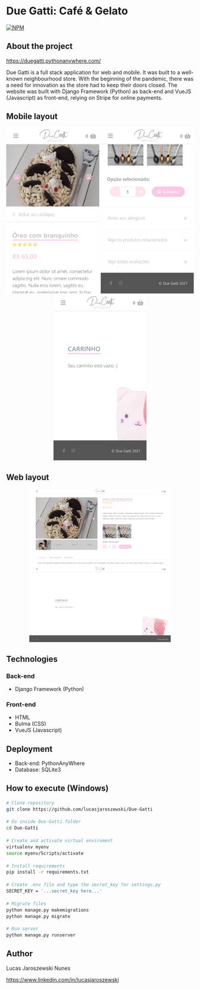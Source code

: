 # Due Gatti: Café & Gelato
[![NPM](https://img.shields.io/npm/l/react)](https://github.com/lucasjaroszewski/Due-Gatti/blob/master/LICENSE) 

## About the project
https://duegatti.pythonanywhere.com/

Due Gatti is a full stack application for web and mobile. It was built to a well-known neighbourhood store. With the beginning of the pandemic, there was a need for innovation as the store had to keep their doors closed. The website was built with Django Framework (Python) as back-end and VueJS (Javascript) as front-end, relying on Stripe for online payments.


## Mobile layout
<p align="center">
  <img src="/assets/mobile-4.png" width="250">
  <img src="/assets/mobile-7.png" width="250">
  <img src="/assets/mobile-6.png" width="250">
</p>

## Web layout
<p align="center">
  <img src="/assets/web-3.png" width="380">
  <img src="/assets/web-4.png" width="380">
</p>

## Technologies
### Back-end
- Django Framework (Python)

### Front-end
- HTML
- Bulma (CSS)
- VueJS (Javascript)

## Deployment
- Back-end: PythonAnyWhere
- Database: SQLite3

## How to execute (Windows)

```bash
# Clone repository
git clone https://github.com/lucasjaroszewski/Due-Gatti

# Go inside Due-Gatti folder
cd Due-Gatti

# Create and activate virtual enviroment
virtualenv myenv
source myenv/Scripts/activate

# Install requirements
pip install -r requirements.txt

# Create .env file and type the secret_key for settings.py
SECRET_KEY = '...secret_key here...'

# Migrate files
python manage.py makemigrations
python manage.py migrate

# Run server
python manage.py runserver
```

## Author

Lucas Jaroszewski Nunes

https://www.linkedin.com/in/lucasjaroszewski

